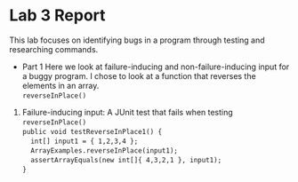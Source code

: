 # Lab 3 Report
This lab focuses on identifying bugs in a program through testing and researching commands. 
* Part 1
Here we look at failure-inducing and non-failure-inducing input for a buggy program. I chose to look at a function that reverses the elements in an array.  
`reverseInPlace()`  
1. Failure-inducing input: A JUnit test that fails when testing `reverseInPlace()`  
`public void testReverseInPlace1() {`  
`  int[] input1 = { 1,2,3,4 };`  
`  ArrayExamples.reverseInPlace(input1);`  
`  assertArrayEquals(new int[]{ 4,3,2,1 }, input1);`  
`}`  
